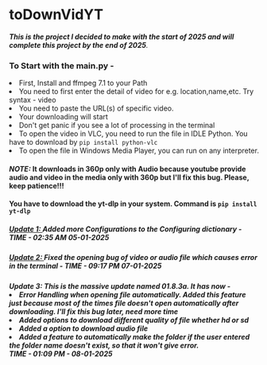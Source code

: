 # toDownVidYT
<i><b>This is the project I decided to make with the start of 2025 and will complete this project by the end of 2025</b>.</i>
<h3>To Start with the main.py -</h3>
<li>First, Install and ffmpeg 7.1 to your Path</li>
<li> You need to first enter the detail of video for e.g. location,name,etc. Try syntax - video
<li> You need to paste the URL(s) of specific video. 
<li> Your downloading will start
<li> Don't get panic if you see a lot of processing in the terminal
<li> To open the video in VLC, you need to run the file in IDLE Python. You have to download by <code>pip install python-vlc</code>
<li> To open the file in Windows Media Player, you can run on any interpreter.
<h4><I>NOTE:</I> It downloads in 360p only with Audio because youtube provide audio and video in the media only with 360p but I'll fix this bug. Please, keep patience!!!</h4>
<h4>You have to download the yt-dlp in your system. Command is <code>pip install yt-dlp</code></h4>
<h5><u>Update 1: </u>Added more Configurations to the Configuring dictionary - TIME - 02:35 AM 05-01-2025</h5>
<h5><u>Update 2: </u>Fixed the opening bug of video or audio file which causes error in the terminal - TIME - 09:17 PM 07-01-2025</h5>
<h5>
  <i>Update 3: </i>
  This is the massive update named 01.8.3a. <i>It has now -</i>
  <li>Error Handling when opening file automatically. Added this feature just because most of the times file doesn't open automatically after downloading. I'll fix this bug later, need more time</li>
  <li>Added options to download different quality of file whether hd or sd</li>
  <li>Added a option to download audio file</li>
  <li>Added a feature to automatically make the folder if the user entered the folder name doesn't exist, so that it won't give error.</li>
  TIME - 01:09 PM - 08-01-2025
</h5>
